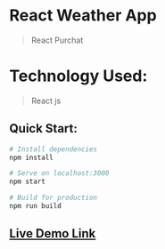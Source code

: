 # React Weather App

>React Purchat

# Technology Used:

>React js

## Quick Start:

```bash
# Install dependencies
npm install

# Serve on localhost:3000
npm start

# Build for production
npm run build
```
## [Live Demo Link](https://react-weather-app-d4e36.firebaseapp.com)
